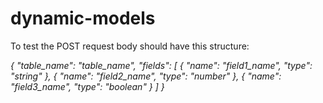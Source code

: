 # dynamic-models

To test the POST request body should have this structure:

*{
    "table_name": "table_name",
    "fields": [
        {
            "name": "field1_name",
            "type": "string"
        },
        {
            "name": "field2_name",
            "type": "number"
        },
        {
            "name": "field3_name",
            "type": "boolean"
        }
    ]
}*
